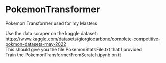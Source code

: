 # PokemonTransformer
Pokemon Transformer used for my Masters

Use the data scraper on the kaggle dataset: <br />https://www.kaggle.com/datasets/giorgiocarbone/complete-competitive-pokmon-datasets-may-2022<br />
This should give you the file PokemonStatsFile.txt that I provided<br />
Train the PokemonTransformerFromScratch.ipynb on it
